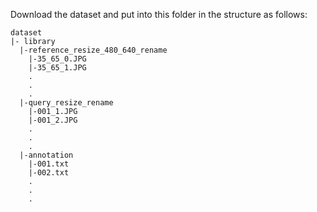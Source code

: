 Download the dataset and put into this folder in the structure as follows:

```
dataset
|- library
  |-reference_resize_480_640_rename
    |-35_65_0.JPG
    |-35_65_1.JPG
    .
    .
    .
  |-query_resize_rename
    |-001_1.JPG
    |-001_2.JPG
    .
    .
    .
  |-annotation
    |-001.txt
    |-002.txt
    .
    .
    .
```
